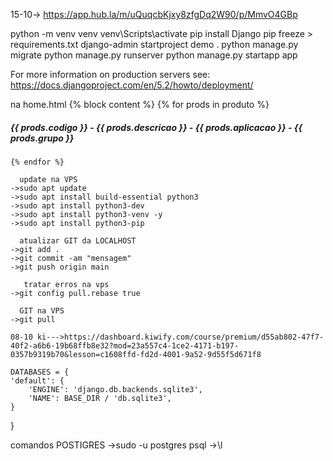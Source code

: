 
15-10-> https://app.hub.la/m/uQuqcbKjxy8zfgDq2W90/p/MmvO4GBp

python -m venv venv
venv\Scripts\activate
pip install Django
pip freeze > requirements.txt
django-admin startproject demo .
python manage.py migrate
python manage.py runserver
python manage.py startapp app


For more information on production servers see: https://docs.djangoproject.com/en/5.2/howto/deployment/

na home.html
{% block content %} 
    {% for prods in produto  %}
        <h5> {{ prods.codigo }} - {{ prods.descricao }} - {{ prods.aplicacao }} - {{ prods.grupo }} </h5> 
        
    {% endfor %}

      update na VPS
    ->sudo apt update  
    ->sudo apt install build-essential python3
    ->sudo apt install python3-dev
    ->sudo apt install python3-venv -y
    ->sudo apt install python3-pip

      atualizar GIT da LOCALHOST
    ->git add .   
    ->git commit -am "mensagem"
    ->git push origin main

       tratar erros na vps
    ->git config pull.rebase true   

      GIT na VPS
    ->git pull

    08-10 ki--->https://dashboard.kiwify.com/course/premium/d55ab802-47f7-40f2-a6b6-19b68ffb8e32?mod=23a557c4-1ce2-4171-b197-0357b9319b70&lesson=c1608ffd-fd2d-4001-9a52-9d55f5d671f8

    DATABASES = {
    'default': {
        'ENGINE': 'django.db.backends.sqlite3',
        'NAME': BASE_DIR / 'db.sqlite3',
    }
}
 
comandos POSTIGRES 
->sudo -u postgres psql
->\l
